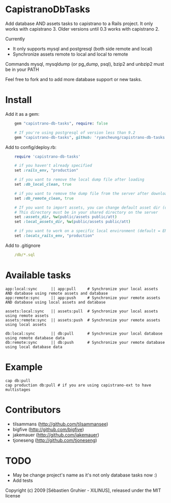 CapistranoDbTasks
=================

Add database AND assets tasks to capistrano to a Rails project.
It only works with capistrano 3. Older versions until 0.3 works with capistrano 2.

Currently

* It only supports mysql and postgresql (both side remote and local)
* Synchronize assets remote to local and local to remote

Commands mysql, mysqldump (or pg_dump, psql), bzip2 and unbzip2 must be in your PATH

Feel free to fork and to add more database support or new tasks.

Install
=======

Add it as a gem:

```ruby
    gem "capistrano-db-tasks", require: false

    # If you're using postgresql of version less than 9.2
    gem "capistrano-db-tasks", github: 'ryancheung/capistrano-db-tasks', branch: 'postgresql-9.2', require: false
```


Add to config/deploy.rb:

```ruby
    require 'capistrano-db-tasks'

    # if you haven't already specified
    set :rails_env, "production"

    # if you want to remove the local dump file after loading
    set :db_local_clean, true

    # if you want to remove the dump file from the server after downloading
    set :db_remote_clean, true

    # If you want to import assets, you can change default asset dir (default = system)
    # This directory must be in your shared directory on the server
    set :assets_dir, %w(public/assets public/att)
    set :local_assets_dir, %w(public/assets public/att)

    # if you want to work on a specific local environment (default = ENV['RAILS_ENV'] || 'development')
    set :locals_rails_env, "production"
```

Add to .gitignore
```yml
    /db/*.sql
```

Available tasks
===============

    app:local:sync      || app:pull     # Synchronize your local assets AND database using remote assets and database
    app:remote:sync     || app:push     # Synchronize your remote assets AND database using local assets and database

    assets:local:sync   || assets:pull  # Synchronize your local assets using remote assets
    assets:remote:sync  || assets:push  # Synchronize your remote assets using local assets

    db:local:sync       || db:pull      # Synchronize your local database using remote database data
    db:remote:sync      || db:push      # Synchronize your remote database using local database data

Example
=======

    cap db:pull
    cap production db:pull # if you are using capistrano-ext to have multistages


Contributors
============

* tilsammans (http://github.com/tilsammansee)
* bigfive    (http://github.com/bigfive)
* jakemauer  (http://github.com/jakemauer)
* tjoneseng  (http://github.com/tjoneseng)

TODO
====

* May be change project's name as it's not only database tasks now :)
* Add tests

Copyright (c) 2009 [Sébastien Gruhier - XILINUS], released under the MIT license
